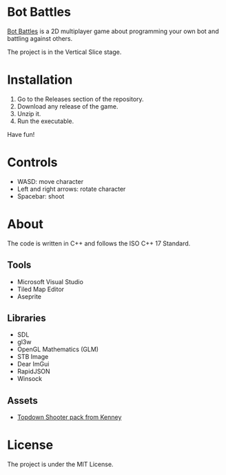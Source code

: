 # Bot Battles
[Bot Battles](https://github.com/Sandruski/bot-battles) is a 2D multiplayer game about programming your own bot and battling against others.

The project is in the Vertical Slice stage.

# Installation
1. Go to the Releases section of the repository.
2. Download any release of the game.
3. Unzip it.
4. Run the executable.

Have fun!

# Controls
- WASD: move character
- Left and right arrows: rotate character
- Spacebar: shoot

# About
The code is written in C++ and follows the ISO C++ 17 Standard.

## Tools
- Microsoft Visual Studio
- Tiled Map Editor
- Aseprite

## Libraries
- SDL
- gl3w
- OpenGL Mathematics (GLM)
- STB Image
- Dear ImGui
- RapidJSON
- Winsock

## Assets
- [Topdown Shooter pack from Kenney](https://www.kenney.nl/assets/topdown-shooter)

# License
The project is under the MIT License.